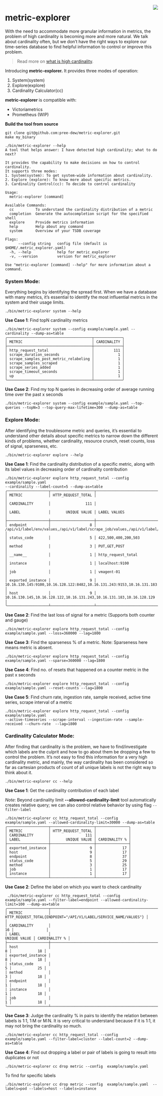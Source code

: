 <a href="https://last9.io"><img src="https://last9.github.io/assets/last9-github-badge.svg" align="right" /></a>

# metric-explorer

With the need to accommodate more granular information in metrics, the problem of high cardinality is becoming more and more natural. We talk about cardinality often, but we don’t have the right ways to explore our time-series database to find helpful information to control or improve this problem.

> Read more on [what is high cardinality](https://last9.io/blog/what-is-high-cardinality/).

Introducing **metric-explorer.** It provides three modes of operation:

1. System(system)
2. Explore(explore)
3. Cardinality Calculator(cc)

**metric-explorer** is compatible with:
- Victoriametrics
- Prometheus (WIP)

**Build the tool from source**

```shell
git clone git@github.com:pree-dew/metric-explorer.git
make my_binary
```

```shell
./bin/metric-explorer --help
A tool that helps answer: I have detected high cardinality; what to do next?

It provides the capability to make decisions on how to control cardinality.
It supports three modes:
1. System(system): To get system-wide information about cardinality.
2. Explore (explore): To know more about specific metrics.
3. Cardinality Control(cc): To decide to control cardinality

Usage:
  metric-explorer [command]

Available Commands:
  cc          To understand the cardinality distribution of a metric
  completion  Generate the autocompletion script for the specified shell
  explore     Provide metrics information
  help        Help about any command
  system      Overview of your TSDB coverage

Flags:
      --config string   config file (default is $HOME/.metric_explorer.yaml)
  -h, --help            help for metric_explorer
  -v, --version         version for metric_explorer

Use "metric-explorer [command] --help" for more information about a command.
```
### System Mode:

Everything begins by identifying the spread first. When we have a database with many metrics, it’s essential to identify the most influential metrics in the system and their usage limits.

```shell
./bin/metric-explorer system --help
```
**Use Case 1**: Find topN cardinality metrics

```shell
./bin/metric-explorer system --config example/sample.yaml --cardinality --dump-as=table
╭───────────────────────────────────────┬─────────────╮
│ METRIC                                │ CARDINALITY │
├───────────────────────────────────────┼─────────────┤
│ http_request_total                    │         111 │
│ scrape_duration_seconds               │           1 │
│ scrape_samples_post_metric_relabeling │           1 │
│ scrape_samples_scraped                │           1 │
│ scrape_series_added                   │           1 │
│ scrape_timeout_seconds                │           1 │
│ up                                    │           1 │
╰───────────────────────────────────────┴─────────────╯
```
**Use Case 2**: Find my top N queries in decreasing order of average running time over the past x seconds

```shell
./bin/metric-explorer system --config example/sample.yaml --top-queries --topN=3 --top-query-max-lifetime=300 --dump-as=table
```
### Explore Mode:

After identifying the troublesome metric and queries, it’s essential to understand other details about specific metrics to narrow down the different kinds of problems, whether cardinality, resource crunch, reset counts, loss of signal, sparseness, etc.

```shell
./bin/metric-explorer explore --help
```
**Use Case 1**: Find the cardinality distribution of a specific metric, along with its label values in decreasing order of cardinality contribution

```shell
./bin/metric-explorer explore http_request_total --config example/sample.yaml 
--cardinality --label-count=5 --dump-as=table
╭───────────────────┬────────────────────┬───────────────────────────────────────────────────────────────────────────────────────────────────────────────────────────────────────────────────────╮
│ METRIC            │ HTTP_REQUEST_TOTAL │                                                                                                                                                       │
│ CARDINALITY       │                111 │                                                                                                                                                       │
│ LABEL             │       UNIQUE VALUE │ LABEL VALUES                                                                                                                                          │
├───────────────────┼────────────────────┼───────────────────────────────────────────────────────────────────────────────────────────────────────────────────────────────────────────────────────┤
│ endpoint          │                  8 │ /api/v1/label/env/values,/api/v1/label/scrape_job/values,/api/v1/label/service_name/values,/api/v1/label/handler/values,/api/v1/label/instance/values │
│ status_code       │                  5 │ 422,500,400,200,503                                                                                                                                   │
│ method            │                  3 │ PUT,GET,POST                                                                                                                                          │
│ __name__          │                  1 │ http_request_total                                                                                                                                    │
│ instance          │                  1 │ localhost:9100                                                                                                                                        │
│ job               │                  1 │ vmagent-01                                                                                                                                            │
│ exported_instance │                  9 │ 10.16.130.145:9100,10.16.128.122:8482,10.16.131.243:9153,10.16.131.183:8482,10.16.128.129:9100                                                        │
│ host              │                  9 │ 10.16.130.145,10.16.128.122,10.16.131.243,10.16.131.183,10.16.128.129                                                                                 │
╰───────────────────┴────────────────────┴───────────────────────────────────────────────────────────────────────────────────────────────────────────────────────────────────────────────────────╯
```
**Use Case 2**: Find the last loss of signal for a metric (Supports both counter and gauge)

```shell
./bin/metric-explorer explore http_request_total --config example/sample.yaml --loss=360000 --lag=1800
```
**Use Case 3**: Find the sparseness % of a metric. Note: Sparseness here means metric is absent.

```shell
./bin/metric-explorer explore http_request_total --config example/sample.yaml --sparse=360000 --lag=1800
```
**Use Case 4**: Find no. of resets that happened on a counter metric in the past x seconds

```shell
./bin/metric-explorer explore http_request_total --config example/sample.yaml --reset-counts --lag=1800
```
**Use Case 5**: Find churn rate, ingestion rate, sample received, active time series, scrape interval of a metric

```shell
./bin/metric-explorer explore http_request_total --config example/sample.yaml 
--active-timeseries --scrape-interval --ingestion-rate --sample-received --churn-rate  --lag=1800
```

### Cardinality Calculator Mode:

After finding that cardinality is the problem, we have to find/investigate which labels are the culprit and how to go about them be dropping a few to control the problem. It’s not easy to find this information for a very high cardinality metric, and mainly, the way cardinality has been considered so far as cartesian products of count of all unique labels is not the right way to think about it.

```shell
./bin/metric-explorer cc --help
```

**Use Case 1**: Get the cardinality contribution of each label

*Note*: Beyond cardinality limit **--allowed-cardinality-limit** tool automatically creates relative query; we can also control relative behavior by using flag `--filter-label`

```shell
./bin/metric-explorer cc http_request_total --config example/sample.yaml --allowed-cardinality-limit=30000 --dump-as=table
╭───────────────────┬────────────────────┬───────────────╮
│ METRIC            │ HTTP_REQUEST_TOTAL │               │
│ CARDINALITY       │                111 │               │
│ LABEL             │       UNIQUE VALUE │ CARDINALITY % │
├───────────────────┼────────────────────┼───────────────┤
│ exported_instance │                  9 │            17 │
│ host              │                  9 │            17 │
│ endpoint          │                  8 │            37 │
│ status_code       │                  5 │            29 │
│ method            │                  3 │            25 │
│ job               │                  1 │            17 │
│ instance          │                  1 │            17 │
╰───────────────────┴────────────────────┴───────────────╯
```

**Use Case 2**: Define the label on which you want to check cardinality

```shell
 ./bin/metric-explorer cc http_request_total --config example/sample.yaml --filter-label=endpoint --allowed-cardinality-limit=100 --dump-as=table 
╭───────────────────┬──────────────────────────────────────────────────────────────────┬───────────────╮
│ METRIC            │ HTTP_REQUEST_TOTAL{ENDPOINT="/API/V1/LABEL/SERVICE_NAME/VALUES"} │               │
│ CARDINALITY       │                                                               16 │               │
│ LABEL             │                                                     UNIQUE VALUE │ CARDINALITY % │
├───────────────────┼──────────────────────────────────────────────────────────────────┼───────────────┤
│ host              │                                                                8 │            18 │
│ exported_instance │                                                                8 │            18 │
│ status_code       │                                                                5 │            25 │
│ method            │                                                                3 │            18 │
│ endpoint          │                                                                1 │            18 │
│ instance          │                                                                1 │            18 │
│ job               │                                                                1 │            18 │
╰───────────────────┴──────────────────────────────────────────────────────────────────┴───────────────╯
```

**Use Case 3**: Judge the cardinality % in pairs to identify the relation between labels is 1:1, 1:M or M:N. It is very critical to understand because if it is 1:1, it may not bring the cardinality so much.

```shell
./bin/metric-explorer cc http_request_total --config example/sample.yaml --filter-label=cluster --label-count=2 --dump-as=table
```

**Use Case 4**: Find out dropping a label or pair of labels is going to result into duplicates or not

```shell
./bin/metric-explorer cc drop metric --config  example/sample.yaml 
```
To find for specific labels

```shell
./bin/metric-explorer cc drop metric --config  example/sample.yaml  --labels=pod --labels=host --labels=instance
```

